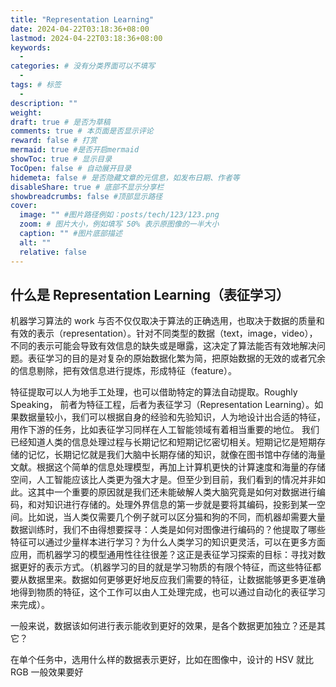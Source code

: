 ```yaml
---
title: "Representation Learning"
date: 2024-04-22T03:18:36+08:00
lastmod: 2024-04-22T03:18:36+08:00
keywords:
  -
categories: # 没有分类界面可以不填写
  -
tags: # 标签
  -
description: ""
weight:
draft: true # 是否为草稿
comments: true # 本页面是否显示评论
reward: false # 打赏
mermaid: true #是否开启mermaid
showToc: true # 显示目录
TocOpen: false # 自动展开目录
hidemeta: false # 是否隐藏文章的元信息，如发布日期、作者等
disableShare: true # 底部不显示分享栏
showbreadcrumbs: false #顶部显示路径
cover:
  image: "" #图片路径例如：posts/tech/123/123.png
  zoom: # 图片大小，例如填写 50% 表示原图像的一半大小
  caption: "" #图片底部描述
  alt: ""
  relative: false
---
```


## 什么是 Representation Learning（表征学习）

机器学习算法的 work 与否不仅仅取决于算法的正确选用，也取决于数据的质量和有效的表示（representation）。针对不同类型的数据（text，image，video），不同的表示可能会导致有效信息的缺失或是曝露，这决定了算法能否有效地解决问题。表征学习的目的是对复杂的原始数据化繁为简，把原始数据的无效的或者冗余的信息剔除，把有效信息进行提炼，形成特征（feature）。

特征提取可以人为地手工处理，也可以借助特定的算法自动提取。Roughly Speaking， 前者为特征工程，后者为表征学习（Representation Learning）。如果数据量较小，我们可以根据自身的经验和先验知识，人为地设计出合适的特征，用作下游的任务，比如表征学习同样在人工智能领域有着相当重要的地位。 我们已经知道人类的信息处理过程与长期记忆和短期记忆密切相关。短期记忆是短期存储的记忆，长期记忆就是我们大脑中长期存储的知识，就像在图书馆中存储的海量文献。根据这个简单的信息处理模型，再加上计算机更快的计算速度和海量的存储空间，人工智能应该比人类更为强大才是。但至少到目前，我们看到的情况并非如此。这其中一个重要的原因就是我们还未能破解人类大脑究竟是如何对数据进行编码，和对知识进行存储的。处理外界信息的第一步就是要将其编码，投影到某一空间。比如说，当人类仅需要几个例子就可以区分猫和狗的不同，而机器却需要大量数据训练时，我们不由得想要探寻：人类是如何对图像进行编码的？他提取了哪些特征可以通过少量样本进行学习？为什么人类学习的知识更灵活，可以在更多方面应用，而机器学习的模型通用性往往很差？这正是表征学习探索的目标：寻找对数据更好的表示方式。（机器学习的目的就是学习物质的有限个特征，而这些特征都要从数据里来。数据如何更够更好地反应我们需要的特征，让数据能够更多更准确地得到物质的特征，这个工作可以由人工处理完成，也可以通过自动化的表征学习来完成）。

一般来说，数据该如何进行表示能收到更好的效果，是各个数据更加独立？还是其它？

在单个任务中，选用什么样的数据表示更好，比如在图像中，设计的 HSV 就比 RGB 一般效果要好
